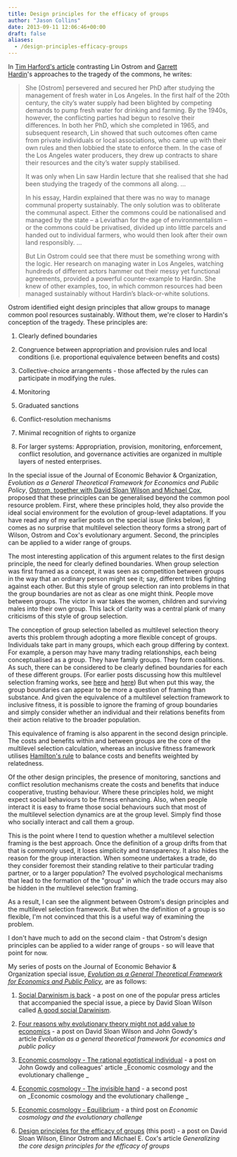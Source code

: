 ```yaml
---
title: Design principles for the efficacy of groups
author: "Jason Collins"
date: 2013-09-11 12:06:46+00:00
draft: false
aliases:
  - /design-principles-efficacy-groups
---
```


In [Tim Harford's article](http://timharford.com/2013/08/do-you-believe-in-sharing/) contrasting Lin Ostrom and [Garrett Hardin](https://www.jasoncollins.blog/population-and-the-tragedy-of-the-commons/)'s approaches to the tragedy of the commons, he writes:

>She [Ostrom] persevered and secured her PhD after studying the management of fresh water in Los Angeles. In the first half of the 20th century, the city’s water supply had been blighted by competing demands to pump fresh water for drinking and farming. By the 1940s, however, the conflicting parties had begun to resolve their differences. In both her PhD, which she completed in 1965, and subsequent research, Lin showed that such outcomes often came from private individuals or local associations, who came up with their own rules and then lobbied the state to enforce them. In the case of the Los Angeles water producers, they drew up contracts to share their resources and the city’s water supply stabilised.
>
>It was only when Lin saw Hardin lecture that she realised that she had been studying the tragedy of the commons all along. ...
>
>In his essay, Hardin explained that there was no way to manage communal property sustainably. The only solution was to obliterate the communal aspect. Either the commons could be nationalised and managed by the state – a Leviathan for the age of environmentalism – or the commons could be privatised, divided up into little parcels and handed out to individual farmers, who would then look after their own land responsibly. ...
>
>But Lin Ostrom could see that there must be something wrong with the logic. Her research on managing water in Los Angeles, watching hundreds of different actors hammer out their messy yet functional agreements, provided a powerful counter-example to Hardin. She knew of other examples, too, in which common resources had been managed sustainably without Hardin’s black-or-white solutions.

Ostrom identified eight design principles that allow groups to manage common pool resources sustainably. Without them, we're closer to Hardin's conception of the tragedy. These principles are:

1. Clearly defined boundaries

2. Congruence between appropriation and provision rules and local conditions (i.e. proportional equivalence between benefits and costs)

3. Collective-choice arrangements - those affected by the rules can participate in modifying the rules.

4. Monitoring

5. Graduated sanctions

6. Conflict-resolution mechanisms

7. Minimal recognition of rights to organize

8. For larger systems: Appropriation, provision, monitoring, enforcement, conflict resolution, and governance activities are organized in multiple layers of nested enterprises.


In the special issue of the Journal of Economic Behavior & Organization, _Evolution as a General Theoretical Framework for Economics and Public Policy_, [Ostrom, together with David Sloan Wilson and Michael Cox](https://doi.org/10.1016/j.jebo.2012.12.010), proposed that these principles can be generalised beyond the common pool resource problem. First, where these principles hold, they also provide the ideal social environment for the evolution of group-level adaptations. If you have read any of my earlier posts on the special issue (links below), it comes as no surprise that multilevel selection theory forms a strong part of Wilson, Ostrom and Cox's evolutionary argument. Second, the principles can be applied to a wider range of groups.

The most interesting application of this argument relates to the first design principle, the need for clearly defined boundaries. When group selection was first framed as a concept, it was seen as competition between groups in the way that an ordinary person might see it; say, different tribes fighting against each other. But this style of group selection ran into problems in that the group boundaries are not as clear as one might think. People move between groups. The victor in war takes the women, children and surviving males into their own group. This lack of clarity was a central plank of many criticisms of this style of group selection.

The conception of group selection labelled as multilevel selection theory averts this problem through adopting a more flexible concept of groups. Individuals take part in many groups, which each group differing by context. For example, a person may have many trading relationships, each being conceptualised as a group. They have family groups. They form coalitions. As such, there can be considered to be clearly defined boundaries for each of these different groups. (For earlier posts discussing how this multilevel selection framing works, see [here](https://www.jasoncollins.blog/what-is-multilevel-selection/) and [here](https://www.jasoncollins.blog/groups-kin-and-self-interest/)) But when put this way, the group boundaries can appear to be more a question of framing than substance. And given the equivalence of a multilevel selection framework to inclusive fitness, it is possible to ignore the framing of group boundaries and simply consider whether an individual and their relations benefits from their action relative to the broader population.

This equivalence of framing is also apparent in the second design principle. The costs and benefits within and between groups are the core of the multilevel selection calculation, whereas an inclusive fitness framework utilises [Hamilton's rule](http://en.wikipedia.org/wiki/Kin_selection#Hamilton.27s_rule) to balance costs and benefits weighted by relatedness.

Of the other design principles, the presence of monitoring, sanctions and conflict resolution mechanisms create the costs and benefits that induce cooperative, trusting behaviour. Where these principles hold, we might expect social behaviours to be fitness enhancing. Also, when people interact it is easy to frame those social behaviours such that most of the multilevel selection dynamics are at the group level. Simply find those who socially interact and call them a group.

This is the point where I tend to question whether a multilevel selection framing is the best approach. Once the definition of a group drifts from that that is commonly used, it loses simplicity and transparency. It also hides the reason for the group interaction. When someone undertakes a trade, do they consider foremost their standing relative to their particular trading partner, or to a larger population? The evolved psychological mechanisms that lead to the formation of the "group" in which the trade occurs may also be hidden in the multilevel selection framing.

As a result, I can see the alignment between Ostrom's design principles and the multilevel selection framework. But when the definition of a group is so flexible, I'm not convinced that this is a useful way of examining the problem.

I don't have much to add on the second claim - that Ostrom's design principles can be applied to a wider range of groups - so will leave that point for now.

My series of posts on the Journal of Economic Behavior & Organization special issue, [_Evolution as a General Theoretical Framework for Economics and Public Policy_](http://www.sciencedirect.com/science/journal/01672681/90/supp/S), are as follows:
	
1. [Social Darwinism is back](https://www.jasoncollins.blog/social-darwinism-is-back/) - a post on one of the popular press articles that accompanied the special issue, a piece by David Sloan Wilson called [A good social Darwinism](http://www.aeonmagazine.com/living-together/how-evolution-can-reform-economics/).

2. [Four reasons why evolutionary theory might not add value to economics](https://www.jasoncollins.blog/four-reasons-why-evolutionary-theory-might-not-add-value-to-economics/) - a post on David Sloan Wilson and John Gowdy's article _Evolution as a general theoretical framework for economics and public policy_

3. [Economic cosmology - The rational egotistical individual](https://www.jasoncollins.blog/economic-cosmology-the-rational-egotistical-individual/) - a post on John Gowdy and colleagues' article _Economic cosmology and the evolutionary challenge _

4. [Economic cosmology - The invisible hand](https://www.jasoncollins.blog/economic-cosmology-the-invisible-hand/) - a second post on _Economic cosmology and the evolutionary challenge _

5. [Economic cosmology - Equilibrium](https://www.jasoncollins.blog/economic-cosmology-equilibrium/) - a third post on _Economic cosmology and the evolutionary challenge_

6. [Design principles for the efficacy of groups](https://www.jasoncollins.blog/design-principles-efficacy-groups/) (this post) - a post on David Sloan Wilson, Elinor Ostrom and Michael E. Cox's article _Generalizing the core design principles for the efficacy of groups_


